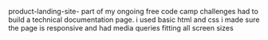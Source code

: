 product-landing-site- part of my ongoing free code camp challenges had to build a technical documentation page. i used basic html and css i made sure the page is responsive and had media queries fitting all screen sizes
